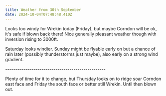 ```yaml
---
title: Weather from 30th September
date: 2024-10-04T07:48:48.410Z
---
```

Looks too windy for Wrekin today (Friday), but maybe Corndon will be ok, it's safe if blown back there!  Nice generally pleasant weather though with inversion rising to 3000ft.  

Saturday looks windier.  Sunday might be flyable early on but a chance of rain later (possibly thunderstorms just maybe), also early on a strong wind gradient.

\--------------------------------------------------

Plenty of time for it to change, but Thursday looks on to ridge soar Corndon east face and Friday the south face or better still Wrekin.  Until then blown out.